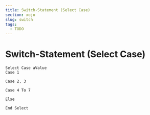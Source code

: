 ```yaml
---
title: Switch-Statement (Select Case)
section: xojo
slug: switch
tags:
  - TODO
---
```


# Switch-Statement (Select Case)

```vbnet
Select Case aValue
Case 1

Case 2, 3

Case 4 To 7

Else

End Select
```
